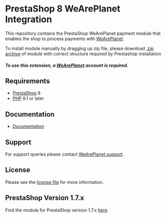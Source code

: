 # PrestaShop 8 WeArePlanet Integration
This repository contains the PrestaShop WeArePlanet payment module that enables the shop to process payments with [WeArePlanet](https://www.weareplanet.com/).

To install module manually by dragging up zip file, please download [.zip archive](https://plugin-documentation.weareplanet.com/weareplanet/prestashop-8/1.0.4/weareplanet.zip) of module with correct structure required by Prestashop installation

##### To use this extension, a [WeArePlanet](https://www.weareplanet.com/contact/sales) account is required.

## Requirements

* [PrestaShop](https://www.prestashop.com/) 8
* [PHP](http://php.net/) 8.1 or later

## Documentation

* [Documentation](https://plugin-documentation.weareplanet.com/weareplanet/prestashop-8/1.0.4/docs/en/documentation.html)

## Support

For support queries please contact [WeArePlanet support](mailto:support@datatrans.ch?subject=Support%20on%20Prestashop%208%20-%20Topic%3A).

## License

Please see the [license file](https://github.com/weareplanet/prestashop-8/blob/1.0.4/LICENSE) for more information.

## PrestaShop Version 1.7.x

Find the module for PrestaShop version 1.7.x [here](https://github.com/weareplanet/prestashop-1.7).
